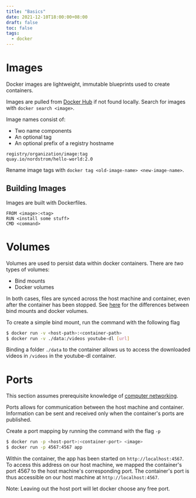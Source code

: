 ```yaml
---
title: "Basics"
date: 2021-12-10T18:00:00+08:00
draft: false
toc: false
tags:
  - docker
---
```


# Images
Docker images are lightweight, immutable blueprints used to create containers.

Images are pulled from [Docker Hub](https://hub.docker.com/) if not found
locally. Search for images with `docker search <image>`.

Image names consist of:
- Two name components
- An optional tag
- An optional prefix of a registry hostname

```text
registry/organization/image:tag
quay.io/nordstrom/hello-world:2.0
```

Rename image tags with `docker tag <old-image-name> <new-image-name>`.

## Building Images
Images are built with Dockerfiles.

```docker
FROM <image>:<tag>
RUN <install some stuff>
CMD <command>
```

# Volumes
Volumes are used to persist data within docker containers. There are
*two* types of volumes:
- Bind mounts
- Docker volumes

In both cases, files are synced across the host machine and container, even
after the container has been stopped. See [here]() for the differences between
bind mounts and docker volumes.

To create a simple bind mount, run the command with the following flag

```bash
$ docker run -v <host-path>:<container-path>
$ docker run -v ./data:/videos youtube-dl [url]
```

Binding a folder `./data` to the container allows us to access the downloaded
videos in `/videos` in the youtube-dl container.

# Ports
This section assumes prerequisite knowledge of [computer networking]().

Ports allows for communication between the host machine and container.
Information can be sent and received only when the container's ports are
published.

Create a port mapping by running the command with the flag `-p`
```bash
$ docker run -p <host-port>:<container-port> <image>
$ docker run -p 4567:4567 app
```

Within the container, the app has been started on `http://localhost:4567`. To
access this address on our host machine, we mapped the container's port 4567 to
the host machine's corresponding port. The container's port is thus accessible
on our host machine at `http://localhost:4567`.

Note: Leaving out the host port will let docker choose any free port.
